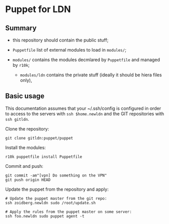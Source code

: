 # Puppet for LDN

## Summary

* this repository should contain the public stuff;

* `Puppetfile` list of external modules to load in `modules/`;

* `modules/` contains the modules decmlared by `Puppetfile` and managed
  by `r10k`;

  * `modules/ldn` contains the private stuff (ideally it should be hiera files
    only),

## Basic usage

This documentation assumes that your ~/.ssh/config is configured in order to
access to the servers with `ssh $home.newldn` and the GIT repositories with
`ssh gitldn`.

Clone the repository:

    git clone gitldn:puppet/puppet

Install the modules:

    r10k puppetfile install Puppetfile

Commit and push:

    git commit -am"[vpn] Do something on the VPN"
    git push origin HEAD

Update the puppet from the repository and apply:

    # Update the puppet master from the git repo:
    ssh zoidberg.newldn sudo /root/update.sh
    
    # Apply the rules from the puppet master on some server:
    ssh foo.newldn sudo puppet agent -t
